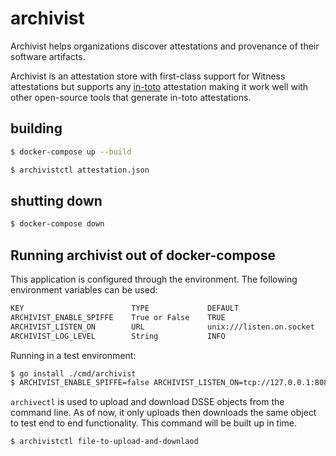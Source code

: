 # archivist

Archivist helps organizations discover attestations and provenance of their software artifacts.

Archivist is an attestation store with first-class support for Witness attestations but supports any [in-toto](https://in-toto.io) attestation making it work well with other open-source tools that generate in-toto attestations.

## building

```sh
$ docker-compose up --build

$ archivistctl attestation.json
```

## shutting down

```sh
$ docker-compose down
```

## Running archivist out of docker-compose

This application is configured through the environment. The following environment variables can be used:

```sh
KEY                        TYPE             DEFAULT                     REQUIRED    DESCRIPTION
ARCHIVIST_ENABLE_SPIFFE    True or False    TRUE                                    Enable SPIFFE support
ARCHIVIST_LISTEN_ON        URL              unix:///listen.on.socket                url to listen on
ARCHIVIST_LOG_LEVEL        String           INFO                                    Log level
```

Running in a test environment:

```sh
$ go install ./cmd/archivist
$ ARCHIVIST_ENABLE_SPIFFE=false ARCHIVIST_LISTEN_ON=tcp://127.0.0.1:8080 archivist
```

`archivectl` is used to upload and download DSSE objects from the command line. As of now, it only uploads then
downloads the same object to test end to end functionality. This command will be built up in time.

```sh
$ archivistctl file-to-upload-and-downlaod
```
